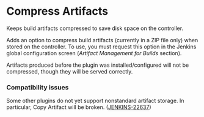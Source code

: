 # Compress Artifacts

Keeps build artifacts compressed to save disk space on the controller.

Adds an option to compress build artifacts (currently in a ZIP file only) when stored on the controller.
To use, you must request this option in the Jenkins global configuration screen (*Artifact Management for Builds* section).

Artifacts produced before the plugin was installed/configured will not be compressed, though they will be served correctly.

### Compatibility issues

Some other plugins do not yet support nonstandard artifact storage.
In particular, Copy Artifact will be broken. ([JENKINS-22637](https://issues.jenkins-ci.org/browse/JENKINS-22637))
